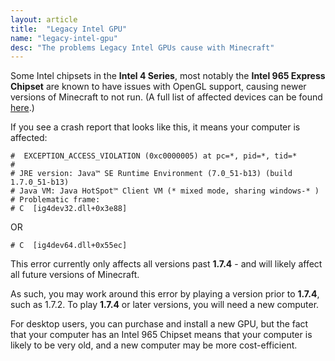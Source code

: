 ```yaml
---
layout: article
title:  "Legacy Intel GPU"
name: "legacy-intel-gpu"
desc: "The problems Legacy Intel GPUs cause with Minecraft"
---
```

Some Intel chipsets in the **Intel 4 Series**, most notably the **Intel 965 Express Chipset** are known to have issues with OpenGL support, causing newer versions of Minecraft to not run. (A full list of affected devices can be found [here](https://downloadmirror.intel.com/29369/eng/relnotes_win7_gfx.htm).)

If you see a crash report that looks like this, it means your computer is affected:
```
#  EXCEPTION_ACCESS_VIOLATION (0xc0000005) at pc=*, pid=*, tid=*
#
# JRE version: Java™ SE Runtime Environment (7.0_51-b13) (build 1.7.0_51-b13)
# Java VM: Java HotSpot™ Client VM (* mixed mode, sharing windows-* )
# Problematic frame:
# C  [ig4dev32.dll+0x3e88]
```
OR
```
# C  [ig4dev64.dll+0x55ec]
```

This error currently only affects all versions past **1.7.4** - and will likely affect all future versions of Minecraft.

As such, you may work around this error by playing a version prior to **1.7.4**, such as 1.7.2. To play **1.7.4** or later versions, you will need a new computer.

For desktop users, you can purchase and install a new GPU, but the fact that your computer has an Intel 965 Chipset means that your computer is likely to be very old, and a new computer may be more cost-efficient.